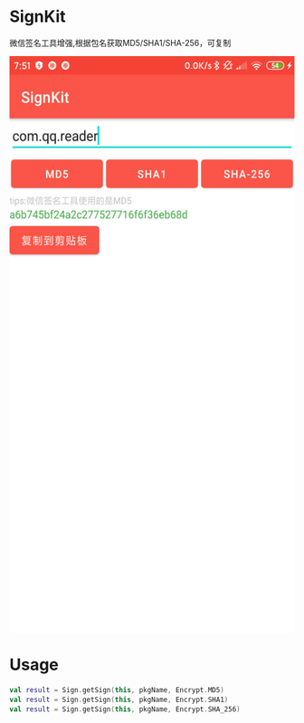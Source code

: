 # SignKit
微信签名工具增强,根据包名获取MD5/SHA1/SHA-256，可复制

<img src="https://raw.githubusercontent.com/robinxdroid/SignKit/main/device-2020-12-07-145151.png" width="540" height="1020" align="middle" />

# Usage

```kotlin
val result = Sign.getSign(this, pkgName, Encrypt.MD5)
val result = Sign.getSign(this, pkgName, Encrypt.SHA1)
val result = Sign.getSign(this, pkgName, Encrypt.SHA_256)
```
